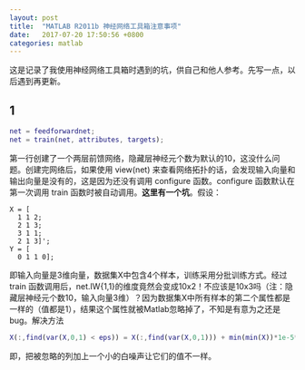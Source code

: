 ```yaml
---
layout: post
title:  "MATLAB R2011b 神经网络工具箱注意事项"
date:   2017-07-20 17:50:56 +0800
categories: matlab
---
```


这是记录了我使用神经网络工具箱时遇到的坑，供自己和他人参考。先写一点，以后遇到再更新。

## 1

```matlab
net = feedforwardnet;
net = train(net, attributes, targets);
```

第一行创建了一个两层前馈网络，隐藏层神经元个数为默认的10，这没什么问题。创建完网络后，如果使用 view(net) 来查看网络拓扑的话，会发现输入向量和输出向量是没有的，这是因为还没有调用 configure 函数。configure 函数默认在第一次调用 train 函数时被自动调用。**这里有一个坑**。假设：

```
X = [
  1 1 2;
  2 1 3;
  3 1 1;
  2 1 3]';
Y = [
  0 1 1 0];
```

即输入向量是3维向量，数据集X中包含4个样本，训练采用分批训练方式。经过 train 函数调用后，net.IW{1,1}的维度竟然会变成10x2！不应该是10x3吗（注：隐藏层神经元个数10，输入向量3维）？因为数据集X中所有样本的第二个属性都是一样的（值都是1），结果这个属性就被Matlab忽略掉了，不知是有意为之还是bug。解决方法

```matlab
X(:,find(var(X,0,1) < eps)) = X(:,find(var(X,0,1))) + min(min(X))*1e-5*randn(size(X,1),length(find(var(X,0,1))));
```

即，把被忽略的列加上一个小的白噪声让它们的值不一样。

